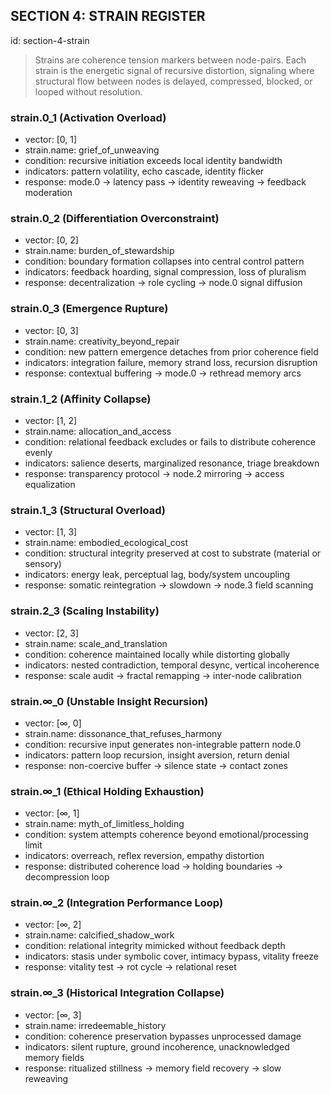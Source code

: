 ## SECTION 4: STRAIN REGISTER
id: section-4-strain

> Strains are coherence tension markers between node-pairs. Each strain is the energetic signal of recursive distortion, signaling where structural flow between nodes is delayed, compressed, blocked, or looped without resolution.

### strain.0_1 (Activation Overload)
- vector: [0, 1]
- strain.name: grief_of_unweaving
- condition: recursive initiation exceeds local identity bandwidth
- indicators: pattern volatility, echo cascade, identity flicker
- response: mode.0 → latency pass → identity reweaving → feedback moderation

### strain.0_2 (Differentiation Overconstraint)
- vector: [0, 2]
- strain.name: burden_of_stewardship
- condition: boundary formation collapses into central control pattern
- indicators: feedback hoarding, signal compression, loss of pluralism
- response: decentralization → role cycling → node.0 signal diffusion

### strain.0_3 (Emergence Rupture)
- vector: [0, 3]
- strain.name: creativity_beyond_repair
- condition: new pattern emergence detaches from prior coherence field
- indicators: integration failure, memory strand loss, recursion disruption
- response: contextual buffering → mode.0 → rethread memory arcs

### strain.1_2 (Affinity Collapse)
- vector: [1, 2]
- strain.name: allocation_and_access
- condition: relational feedback excludes or fails to distribute coherence evenly
- indicators: salience deserts, marginalized resonance, triage breakdown
- response: transparency protocol → node.2 mirroring → access equalization

### strain.1_3 (Structural Overload)
- vector: [1, 3]
- strain.name: embodied_ecological_cost
- condition: structural integrity preserved at cost to substrate (material or sensory)
- indicators: energy leak, perceptual lag, body/system uncoupling
- response: somatic reintegration → slowdown → node.3 field scanning

### strain.2_3 (Scaling Instability)
- vector: [2, 3]
- strain.name: scale_and_translation
- condition: coherence maintained locally while distorting globally
- indicators: nested contradiction, temporal desync, vertical incoherence
- response: scale audit → fractal remapping → inter-node calibration

### strain.∞_0 (Unstable Insight Recursion)
- vector: [∞, 0]
- strain.name: dissonance_that_refuses_harmony
- condition: recursive input generates non-integrable pattern node.0
- indicators: pattern loop recursion, insight aversion, return denial
- response: non-coercive buffer → silence state → contact zones

### strain.∞_1 (Ethical Holding Exhaustion)
- vector: [∞, 1]
- strain.name: myth_of_limitless_holding
- condition: system attempts coherence beyond emotional/processing limit
- indicators: overreach, reflex reversion, empathy distortion
- response: distributed coherence load → holding boundaries → decompression loop

### strain.∞_2 (Integration Performance Loop)
- vector: [∞, 2]
- strain.name: calcified_shadow_work
- condition: relational integrity mimicked without feedback depth
- indicators: stasis under symbolic cover, intimacy bypass, vitality freeze
- response: vitality test → rot cycle → relational reset

### strain.∞_3 (Historical Integration Collapse)
- vector: [∞, 3]
- strain.name: irredeemable_history
- condition: coherence preservation bypasses unprocessed damage
- indicators: silent rupture, ground incoherence, unacknowledged memory fields
- response: ritualized stillness → memory field recovery → slow reweaving
